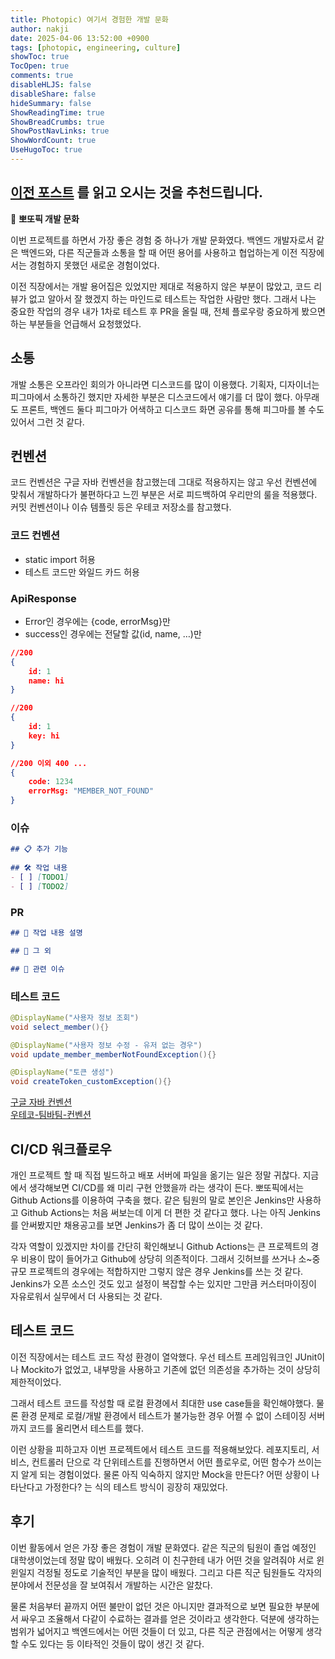 ```yaml
---
title: Photopic) 여기서 경험한 개발 문화
author: nakji
date: 2025-04-06 13:52:00 +0900
tags: [photopic, engineering, culture]
showToc: true
TocOpen: true
comments: true
disableHLJS: false
disableShare: false
hideSummary: false
ShowReadingTime: true
ShowBreadCrumbs: true
ShowPostNavLinks: true
ShowWordCount: true
UseHugoToc: true
---
```

## [이전 포스트](/posts/2025/photopic-aws-lambda) 를 읽고 오시는 것을 추천드립니다.

🔔 **뽀또픽 개발 문화**   

이번 프로젝트를 하면서 가장 좋은 경험 중 하나가 개발 문화였다. 백엔드 개발자로서 같은 백엔드와, 다른 직군들과 소통을 할 때 어떤 용어를 사용하고 협업하는게 이전 직장에서는 경험하지 못했던 새로운 경험이었다.

이전 직장에서는 개발 용어집은 있었지만 제대로 적용하지 않은 부분이 많았고, 코드 리뷰가 없고 알아서 잘 했겠지 하는 마인드로 테스트는 작업한 사람만 했다. 그래서 나는 중요한 작업의 경우 내가 1차로 테스트 후 PR을 올릴 때, 전체 플로우랑 중요하게 봤으면 하는 부분들을 언급해서 요청했었다.

## **소통**
개발 소통은 오프라인 회의가 아니라면 디스코드를 많이 이용했다. 기획자, 디자이너는 피그마에서 소통하긴 했지만 자세한 부분은 디스코드에서 얘기를 더 많이 했다. 아무래도 프론트, 백엔드 둘다 피그마가 어색하고 디스코드 화면 공유를 통해 피그마를 볼 수도 있어서 그런 것 같다.

## **컨벤션**
코드 컨벤션은 구글 자바 컨벤션을 참고했는데 그대로 적용하지는 않고 우선 컨벤션에 맞춰서 개발하다가 불편하다고 느낀 부분은 서로 피드백하여 우리만의 룰을 적용했다. 커밋 컨벤션이나 이슈 템플릿 등은 우테코 저장소를 참고했다.

### **코드 컨벤션**
- static import 허용
- 테스트 코드만 와일드 카드 허용

### **ApiResponse**
- Error인 경우에는 {code, errorMsg}만
- success인 경우에는 전달할 값(id, name, …)만

```json
//200
{
    id: 1
    name: hi
}

//200
{
    id: 1
    key: hi
}

//200 이외 400 ...
{
    code: 1234
    errorMsg: "MEMBER_NOT_FOUND"
}
```



### **이슈**
```markdown
## 📋 추가 기능
    
## 🛠️ 작업 내용
- [ ] [TODO1]
- [ ] [TODO2]
```

### **PR**
```markdown
## 🚀 작업 내용 설명

## 📢 그 외

## 📌 관련 이슈
```

### **테스트 코드**
```java
@DisplayName("사용자 정보 조회")
void select_member(){}

@DisplayName("사용자 정보 수정 - 유저 없는 경우")
void update_member_memberNotFoundException(){}

@DisplayName("토큰 생성")
void createToken_customException(){}
```

[구글 자바 컨벤션](https://google.github.io/styleguide/javaguide.html)  
[우테코-팀바팀-컨벤션](https://github.com/woowacourse-teams/2023-team-by-team/wiki/공통-컨벤션-&-개발-진행방식)

## **CI/CD 워크플로우**
개인 프로젝트 할 때 직접 빌드하고 배포 서버에 파일을 옮기는 일은 정말 귀찮다. 지금에서 생각해보면 CI/CD를 왜 미리 구현 안했을까 라는 생각이 든다. 뽀또픽에서는 Github Actions를 이용하여 구축을 했다. 같은 팀원의 말로 본인은 Jenkins만 사용하고 Github Actions는 처음 써보는데 이게 더 편한 것 같다고 했다. 나는 아직 Jenkins를 안써봤지만 채용공고를 보면 Jenkins가 좀 더 많이 쓰이는 것 같다. 

각자 역할이 있겠지만 차이를 간단히 확인해보니 Github Actions는 큰 프로젝트의 경우 비용이 많이 들어가고 Github에 상당히 의존적이다. 그래서 깃허브를 쓰거나 소~중규모 프로젝트의 경우에는 적합하지만 그렇지 않은 경우 Jenkins를 쓰는 것 같다. Jenkins가 오픈 소스인 것도 있고 설정이 복잡할 수는 있지만 그만큼 커스터마이징이 자유로워서 실무에서 더 사용되는 것 같다.

## **테스트 코드**
이전 직장에서는 테스트 코드 작성 환경이 열악했다. 우선 테스트 프레임워크인 JUnit이나 Mockito가 없었고, 내부망을 사용하고 기존에 없던 의존성을 추가하는 것이 상당히 제한적이었다.

그래서 테스트 코드를 작성할 때 로컬 환경에서 최대한 use case들을 확인해야했다. 물론 환경 문제로 로컬/개발 환경에서 테스트가 불가능한 경우 어쩔 수 없이 스테이징 서버까지 코드를 올리면서 테스트를 했다.

이런 상황을 피하고자 이번 프로젝트에서 테스트 코드를 적용해보았다. 레포지토리, 서비스, 컨트롤러 단으로 각 단위테스트를 진행하면서 어떤 플로우로, 어떤 함수가 쓰이는지 알게 되는 경험이었다. 물론 아직 익숙하지 않지만 Mock을 만든다? 어떤 상황이 나타난다고 가정한다? 는 식의 테스트 방식이 굉장히 재밌었다.

## **후기**
이번 활동에서 얻은 가장 좋은 경험이 개발 문화였다. 같은 직군의 팀원이 졸업 예정인 대학생이었는데 정말 많이 배웠다. 오히려 이 친구한테 내가 어떤 것을 알려줘야 서로 윈윈일지 걱정될 정도로 기술적인 부분을 많이 배웠다. 그리고 다른 직군 팀원들도 각자의 분야에서 전문성을 잘 보여줘서 개발하는 시간은 알찼다.

물론 처음부터 끝까지 어떤 불만이 없던 것은 아니지만 결과적으로 보면 필요한 부분에서 싸우고 조율해서 다같이 수료하는 결과를 얻은 것이라고 생각한다. 덕분에 생각하는 범위가 넓어지고 백엔드에서는 어떤 것들이 더 있고, 다른 직군 관점에서는 어떻게 생각할 수도 있다는 등 이타적인 것들이 많이 생긴 것 같다.